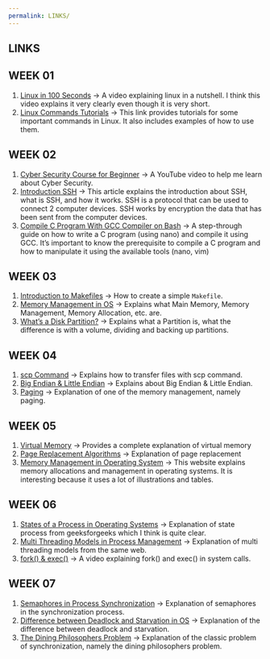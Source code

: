 ```yaml
---
permalink: LINKS/
---
```

## LINKS
## WEEK 01
1. [Linux in 100 Seconds](https://www.youtube.com/watch?v=rrB13utjYV4) -> A video explaining linux in a nutshell. I think this video explains it very clearly even though it is very short.
2. [Linux Commands Tutorials](https://www.digitalocean.com/community/tutorials/linux-commands) -> This link provides tutorials for some important commands in Linux. It also includes examples of how to use them.

## WEEK 02
1. [Cyber Security Course for Beginner](https://www.youtube.com/watch?v=U_P23SqJaDc) -> A YouTube video to help me learn about Cyber Security.
2. [Introduction SSH](https://www.niagahoster.co.id/blog/apa-itu-ssh/) -> This article explains the introduction about SSH, what is SSH, and how it works. SSH is a protocol that can be used to connect 2 computer devices. SSH works by encryption the data that has been sent from the computer devices.
3. [Compile C Program With GCC Compiler on Bash](https://developerinsider.co/compile-c-program-with-gcc-compiler-on-bash-on-ubuntu-on-windows-10/) -> A step-through guide on how to write a C program (using nano) and compile it using GCC. It’s important to know the prerequisite to compile a C program and how to manipulate it using the available tools (nano, vim)

## WEEK 03
1. [Introduction to Makefiles](https://www.youtube.com/watch?v=_r7i5X0rXJk) -> How to create a simple `Makefile`.
2. [Memory Management in OS](https://www.geeksforgeeks.org/memory-management-in-operating-system/) -> Explains what Main Memory, Memory Management, Memory Allocation, etc. are.
3. [What’s a Disk Partition?](https://www.youtube.com/watch?v=udDkSdKLFGk&ab_channel=AskLeo!) -> Explains what a Partition is, what the difference is with a volume, dividing and backing up partitions.

## WEEK 04
1. [scp Command](https://www.youtube.com/watch?v=2GcWI5KzN2k) -> Explains how to transfer files with scp command.
2. [Big Endian & Little Endian](https://www.youtube.com/watch?v=jhErugDB-34) -> Explains about Big Endian & Little Endian.
3. [Paging](https://www.geeksforgeeks.org/paging-in-operating-system/) -> Explanation of one of the memory management, namely paging.

## WEEK 05
1. [Virtual Memory](https://www.makeuseof.com/virtual-memory-on-linux/#:~:text=Virtual%20memory%20is%20a%20way,the%20kernel%20and%20hardware%20levels.) -> Provides a complete explanation of virtual memory
2. [Page Replacement Algorithms](https://www.geeksforgeeks.org/page-replacement-algorithms-in-operating-systems/) -> Explanation of page replacement
3. [Memory Management in Operating System](https://www.geeksforgeeks.org/memory-management-in-operating-system/) -> This website explains memory allocations and management in operating systems. It is interesting because it uses a lot of illustrations and tables.

## WEEK 06
1. [States of a Process in Operating Systems](https://www.geeksforgeeks.org/states-of-a-process-in-operating-systems/) -> Explanation of state process from geeksforgeeks which I think is quite clear.
2. [Multi Threading Models in Process Management](https://www.geeksforgeeks.org/multi-threading-models-in-process-management/) -> Explanation of multi threading models from the same web.
3. [fork() & exec()](https://www.youtube.com/watch?feature=shared&v=IFEFVXvjiHY) -> A video explaining fork() and exec() in system calls.

## WEEK 07
1. [Semaphores in Process Synchronization](https://www.geeksforgeeks.org/semaphores-in-process-synchronization/) -> Explanation of semaphores in the synchronization process.
2. [Difference between Deadlock and Starvation in OS](https://www.geeksforgeeks.org/difference-between-deadlock-and-starvation-in-os/) -> Explanation of the difference between deadlock and starvation.
3. [The Dining Philosophers Problem](https://www.youtube.com/watch?v=FYUi-u7UWgw) -> Explanation of the classic problem of synchronization, namely the dining philosophers problem.
